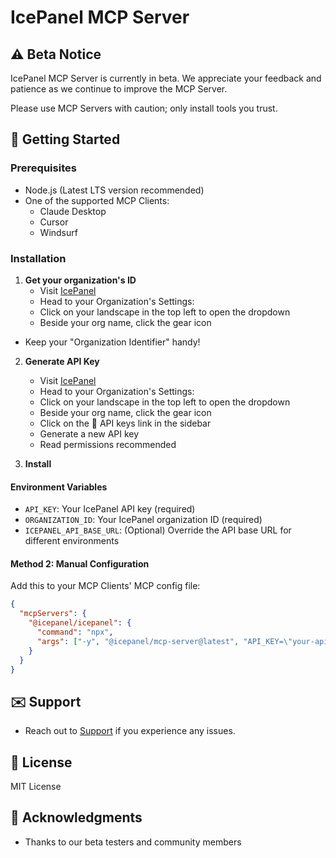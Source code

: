 # IcePanel MCP Server

## ⚠️ Beta Notice

IcePanel MCP Server is currently in beta. We appreciate your feedback and patience as we continue to improve the MCP Server.

Please use MCP Servers with caution; only install tools you trust.

## 🚀 Getting Started

### Prerequisites

- Node.js (Latest LTS version recommended)
- One of the supported MCP Clients:
  - Claude Desktop
  - Cursor
  - Windsurf

### Installation

1. **Get your organization's ID**
   - Visit [IcePanel](https://app.icepanel.io/)
   - Head to your Organization's Settings:
    - Click on your landscape in the top left to open the dropdown
    - Beside your org name, click the gear icon
  - Keep your "Organization Identifier" handy!


2. **Generate API Key**
   - Visit [IcePanel](https://app.icepanel.io/)
   - Head to your Organization's Settings:
    - Click on your landscape in the top left to open the dropdown
    - Beside your org name, click the gear icon
    - Click on the 🔑 API keys link in the sidebar
   - Generate a new API key
    - Read permissions recommended

3. **Install**

#### Environment Variables

- `API_KEY`: Your IcePanel API key (required)
- `ORGANIZATION_ID`: Your IcePanel organization ID (required)
- `ICEPANEL_API_BASE_URL`: (Optional) Override the API base URL for different environments

#### Method 2: Manual Configuration

Add this to your MCP Clients' MCP config file:

```json
{
  "mcpServers": {
    "@icepanel/icepanel": {
      "command": "npx",
      "args": ["-y", "@icepanel/mcp-server@latest", "API_KEY=\"your-api-key\"", "ORGANIZATION_ID=\"your-org-id\""]
    }
  }
}
```

## ✉️ Support

- Reach out to [Support](mailto:support@icepanel.io) if you experience any issues.

## 📝 License

MIT License

## 🙏 Acknowledgments

- Thanks to our beta testers and community members
